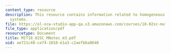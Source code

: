 ```yaml
---
content_type: resource
description: This resource contains information related to homogeneous and inhomogeneous
  systems.
file: https://ol-ocw-studio-app-qa.s3.amazonaws.com/courses/18-02sc-multivariable-calculus-fall-2010/ae721c48ce741018e1a3c2aefb6a8640_MIT18_02SC_MNotes_m3.pdf
file_type: application/pdf
resourcetype: Document
title: MIT18_02SC_MNotes_m3.pdf
uid: ae721c48-ce74-1018-e1a3-c2aefb6a8640
---
```

